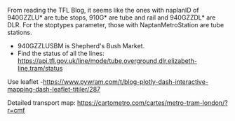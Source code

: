 From reading the TFL Blog, it seems like the ones with naplanID of 940GZZLU* are tube stops, 910G*
are tube and rail and 940GZZDL* are DLR.
For the stoptypes parameter, those with NaptanMetroStation are tube stations.
- 940GZZLUSBM is Shepherd's Bush Market.
- Find the status of all the lines: https://api.tfl.gov.uk/line/mode/tube,overground,dlr,elizabeth-line,tram/status

Use leaflet
-https://www.pywram.com/t/blog-plotly-dash-interactive-mapping-dash-leaflet-titiler/287

Detailed transport map:
https://cartometro.com/cartes/metro-tram-london/?r=cmf